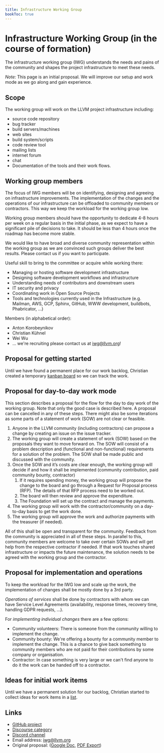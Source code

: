 ```yaml
---
title: Infrastructure Working Group
bookToc: true
---
```

# Infrastructure Working Group (in the course of formation)

The infrastructure working group (IWG) understands the needs and pains of the
community and shapes the project infrastructure to meet these needs.

*Note:* This page is an initial proposal. We will improve our setup and work
mode as we go along and gain experience.

## Scope

The working group will work on the LLVM project infrastructure including:

* source code repository
* bug tracker
* build servers/machines
* web sites
* build system/scripts
* code review tool
* mailing lists
* internet forum
* chat
* Documentation of the tools and their work flows.

## Working group members

The focus of IWG members will be on identifying, designing and agreeing on
infrastructure improvements. The implementation of the changes and the
operations of our infrastructure can be offloaded to community members or
contractors. This way we keep the workload for the working group low.

Working group members should have the opportunity to dedicate 4-8 hours per
week on a regular basis in the initial phase, as we expect to have a significant
pile of decisions to take. It should be less than 4 hours once the roadmap has
become more stable.

We would like to have broad and diverse community representation within the
working group as we are convinced such groups deliver the best results. Please
contact us if you want to participate.

Useful skill to bring to the committee or acquire while working there:

* Managing or hosting software development infrastructure
* Designing software development workflows and infrastructure
* Understanding needs of contributors and downstream users
* IT security and privacy
* Coordinating work in Open Source Projects
* Tools and technologies currently used in the Infrastructure
  (e.g. Mailman, AWS, GCP, Sphinx, GitHub, WWW development, buildbots,
  Phabricator, ...)

Members (in alphabetical order):

* Anton Korobeynikov
* Christian Kühnel
* Wei Wu
* ... we're recruiting please contact us at [iwg@llvm.org](mailto:iwg@llvm.org)!

## Proposal for getting started

Until we have found a permanent place for our work backlog, Christian
created a temporary [kanban board](https://github.com/ChristianKuehnel/iwg-workspace/projects/1)
so we can track the work.

## Proposal for day-to-day work mode

This section describes a proposal for the flow for the day to day work of the
working group. Note that only the good case is described here. A proposal can be
cancelled in any of these steps. There might also be some iterations as some
parts of a statement of work (SOW) are not clear or feasible.

1. Anyone in the LLVM community (including contractors) can propose a change by
   creating an issue on the issue tracker.
1. The working group will create a statement of work (SOW) based on the  
   proposals they want to move forward on. The SOW will consist of a problem
   description and (functional and non-functional) requirements for a solution
   of the problem. The SOW shall be made public and discussed with the
   community.
1. Once the SOW and it’s costs are clear enough, the working group will decide
   if and how it shall be implemented (community contribution, paid community
   bounty, contractor)
    1. If it requires spending money, the working group will propose the change
       to the board and go through a Request for Proposal process (RFP). The
       details of that RFP process need to be worked out.
    1. The board will then review and approve the expenditure.
    1. The Foundation will set up the contract and manage the payments.
1. The working group will work with the contractor/community on a day-to-day
   basis to get the work done.
1. The working group will approve the work and authorize payments with the
   treasurer (if needed).

All of this shall be open and transparent for the community. Feedback from the
community is appreciated in all of these steps. In parallel to this, community
members are welcome to take over certain SOWs and will get help from the
respective contractor if needed. If that work touches shared infrastructure or
impacts the future maintenance, the solution needs to be agreed with the
working group and the contractor.

## Proposal for implementation and operations

To keep the workload for the IWG low and scale up the work, the implementation
of changes shall be mostly done by a 3rd party.

*Operations of services* shall be done by contractors with whom we can have
Service Level Agreements (availability, response times, recovery time,
handling GDPR requests, ...).

For *implementing individual changes* there are a few options:

* Community volunteers: There is someone from the community willing to
  implement the change.
* Community bounty: We're offering a bounty for a community member to implement
  the change. This is a chance to give back something to community members
  who are not paid for their contributions by some company or organisation.
* Contractor: In case something is very large or we can't find anyone to do it
  the work can be handed off to a contractor.

## Ideas for initial work items

Until we have a permanent solution for our backlog, Christian started to collect
ideas for work items in a
[list](https://github.com/ChristianKuehnel/iwg-workspace/blob/main/collection_of_work_items.md).

## Links

* [GitHub project](https://github.com/llvm/llvm-iwg)
* [Discourse category](https://llvm.discourse.group/c/infrastructure/iwg/42)
* [Discord channel](https://discord.com/channels/636084430946959380/802119671780081674)
* Email address: [iwg@llvm.org](mailto:iwg@llvm.org)
* Original proposal: ([Google Doc](https://docs.google.com/document/d/1T7dJ9DgrgaJHN1RZ5vhJJ2D9CBwMQl6lOdN41QPsnAg/),
  [PDF Export](/static/documents/iwg/Proposal_Infrastructure_Working_Group_2020-01-11.pdf))
